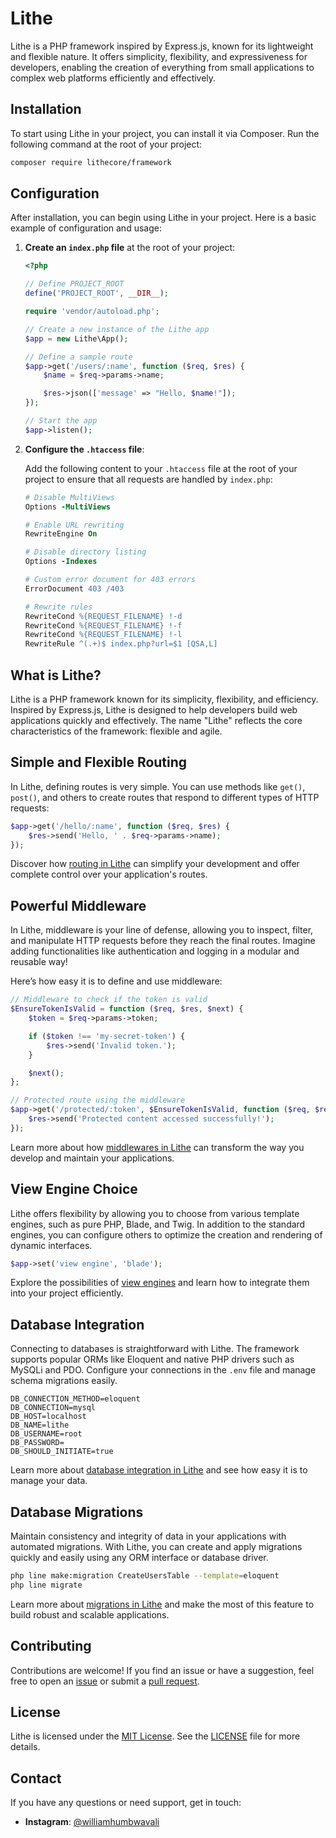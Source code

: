 # Lithe

Lithe is a PHP framework inspired by Express.js, known for its lightweight and flexible nature. It offers simplicity, flexibility, and expressiveness for developers, enabling the creation of everything from small applications to complex web platforms efficiently and effectively.

## Installation

To start using Lithe in your project, you can install it via Composer. Run the following command at the root of your project:

```bash
composer require lithecore/framework
```

## Configuration

After installation, you can begin using Lithe in your project. Here is a basic example of configuration and usage:

1. **Create an `index.php` file** at the root of your project:

    ```php
    <?php

    // Define PROJECT_ROOT
    define('PROJECT_ROOT', __DIR__);

    require 'vendor/autoload.php';

    // Create a new instance of the Lithe app
    $app = new Lithe\App();

    // Define a sample route
    $app->get('/users/:name', function ($req, $res) {
        $name = $req->params->name;

        $res->json(['message' => "Hello, $name!"]);
    });

    // Start the app
    $app->listen();
    ```

2. **Configure the `.htaccess` file**:

    Add the following content to your `.htaccess` file at the root of your project to ensure that all requests are handled by `index.php`:

    ```apache
    # Disable MultiViews
    Options -MultiViews

    # Enable URL rewriting
    RewriteEngine On

    # Disable directory listing
    Options -Indexes

    # Custom error document for 403 errors
    ErrorDocument 403 /403

    # Rewrite rules
    RewriteCond %{REQUEST_FILENAME} !-d
    RewriteCond %{REQUEST_FILENAME} !-f
    RewriteCond %{REQUEST_FILENAME} !-l
    RewriteRule ^(.+)$ index.php?url=$1 [QSA,L]
    ```

## What is Lithe?

Lithe is a PHP framework known for its simplicity, flexibility, and efficiency. Inspired by Express.js, Lithe is designed to help developers build web applications quickly and effectively. The name "Lithe" reflects the core characteristics of the framework: flexible and agile.

## Simple and Flexible Routing

In Lithe, defining routes is very simple. You can use methods like `get()`, `post()`, and others to create routes that respond to different types of HTTP requests:

```php
$app->get('/hello/:name', function ($req, $res) {
    $res->send('Hello, ' . $req->params->name);
});
```

Discover how [routing in Lithe](/docs/the-basics/routing) can simplify your development and offer complete control over your application's routes.

## Powerful Middleware

In Lithe, middleware is your line of defense, allowing you to inspect, filter, and manipulate HTTP requests before they reach the final routes. Imagine adding functionalities like authentication and logging in a modular and reusable way!

Here’s how easy it is to define and use middleware:

```php
// Middleware to check if the token is valid
$EnsureTokenIsValid = function ($req, $res, $next) {
    $token = $req->params->token;

    if ($token !== 'my-secret-token') {
        $res->send('Invalid token.');
    }

    $next();
};

// Protected route using the middleware
$app->get('/protected/:token', $EnsureTokenIsValid, function ($req, $res) {
    $res->send('Protected content accessed successfully!');
});
```

Learn more about how [middlewares in Lithe](/docs/the-basics/middleware) can transform the way you develop and maintain your applications.

## View Engine Choice

Lithe offers flexibility by allowing you to choose from various template engines, such as pure PHP, Blade, and Twig. In addition to the standard engines, you can configure others to optimize the creation and rendering of dynamic interfaces.

```php
$app->set('view engine', 'blade');
```

Explore the possibilities of [view engines](/docs/the-basics/template-engines) and learn how to integrate them into your project efficiently.

## Database Integration

Connecting to databases is straightforward with Lithe. The framework supports popular ORMs like Eloquent and native PHP drivers such as MySQLi and PDO. Configure your connections in the `.env` file and manage schema migrations easily.

```
DB_CONNECTION_METHOD=eloquent
DB_CONNECTION=mysql
DB_HOST=localhost
DB_NAME=lithe
DB_USERNAME=root
DB_PASSWORD=
DB_SHOULD_INITIATE=true
```

Learn more about [database integration in Lithe](/docs/database/integration) and see how easy it is to manage your data.

## Database Migrations

Maintain consistency and integrity of data in your applications with automated migrations. With Lithe, you can create and apply migrations quickly and easily using any ORM interface or database driver.

```bash
php line make:migration CreateUsersTable --template=eloquent
php line migrate
```

Learn more about [migrations in Lithe](/docs/database/migrations) and make the most of this feature to build robust and scalable applications.

## Contributing

Contributions are welcome! If you find an issue or have a suggestion, feel free to open an [issue](https://link-to-issues) or submit a [pull request](https://link-to-pull-requests).

## License

Lithe is licensed under the [MIT License](https://opensource.org/licenses/MIT). See the [LICENSE](LICENSE) file for more details.

## Contact

If you have any questions or need support, get in touch:

- **Instagram**: [@williamhumbwavali](https://instagram.com/williamhumbwavali)
